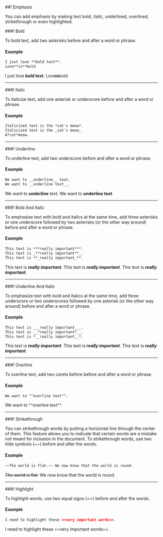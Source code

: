 ##! Emphasis

You can add emphasis by making text bold, italic, underlined, overlined, strikethrough or even highlighted.

###! Bold

To bold text, add two asterisks before and after a word or phrase.

#### Example

```md
I just love **bold text**.
Love**is**bold
```

I just love **bold text**.
Love**is**bold

---

###! Italic

To italicize text, add one asterisk or underscore before and after a word or phrase.

#### Example

```md
Italicized text is the *cat's meow*.
Italicized text is the _cat's meow_.
A*cat*meow.
```

---

###! Underline

To underline text, add two underscore before and after a word or phrase.

#### Example

```md
We want to __underline__ text.
We want to __underline text__.
```
We want to __underline__ text.
We want to __underline text__.

---

###! Bold And Italic

To emphasize text with bold and italics at the same time, add three asterisks or one underscore followed by two asterisks (or the other way around) before and after a word or phrase.

#### Example

```md
This text is ***really important***.
This text is _**really important**_.
This text is **_really important_**.
```
This text is ***really important***.
This text is _**really important**_.
This text is **_really important_**.

---

###! Underline And Italic

To emphasize text with bold and italics at the same time, add three underscore or two underscores followed by one asterisk (or the other way around) before and after a word or phrase.

#### Example

```md
This text is ___really important___.
This text is __*really important*__.
This text is *__really important__*.
```
This text is ___really important___.
This text is __*really important*__.
This text is *__really important__*.

---

###! Overline

To overline text, add two carets before before and after a word or phrase.

#### Example

```md
We want to ^^overline text^^.
```
We want to ^^overline text^^.

---

###! Strikethrough

You can strikethrough words by putting a horizontal line through the center of them. This feature allows you to indicate that certain words are a mistake not meant for inclusion in the document. To strikethrough words, use two tilde symbols (~~) before and after the words.

#### Example

```md
~~The world is flat.~~ We now know that the world is round.
```
~~The world is flat.~~ We now know that the world is round.

---

###! Highlight

To highlight words, use two equal signs (==) before and after the words.

#### Example

```md
I need to highlight these ==very important words==.
```
I need to highlight these ==very important words==.

